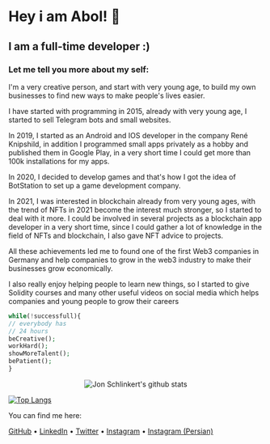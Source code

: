 
# Hey i am Abol! 👋
## I am a full-time developer :)

### Let me tell you more about my self:  
I'm a very creative person, and start with very young age, to build my own businesses to find new ways to make people's lives easier.

I have started with programming in 2015, already with very young age, I started to sell Telegram bots and small websites.

In 2019, I started as an Android and IOS developer in the company René Knipshild, in addition I programmed small apps privately as a hobby and published them in Google Play, in a very short time I could get more than 100k installations for my apps.

In 2020, I decided to develop games and that's how I got the idea of BotStation to set up a game development company.

In 2021, I was interested in blockchain already from very young ages, with the trend of NFTs in 2021 become the interest much stronger, so I started to deal with it more. I could be involved in several projects as a blockchain app developer in a very short time, since I could gather a lot of knowledge in the field of NFTs and blockchain, I also gave NFT advice to projects.

All these achievements led me to found one of the first Web3 companies in Germany and help companies to grow in the web3 industry to make their businesses grow economically.

I also really enjoy helping people to learn new things, so I started to give Solidity courses and many other useful videos on social media which helps companies and young people to grow their careers

``` php
while(!successfull){
// everybody has
// 24 hours
beCreative();
workHard();
showMoreTalent();
bePatient();
}
```
<p align="center">
  <img src="https://github-readme-stats.vercel.app/api?username=mranoncoder&count_private=true&layout=compact&theme=vision-friendly-dark" alt="Jon Schlinkert's github stats">
</p>

[![Top Langs](https://github-readme-stats.vercel.app/api/top-langs/?username=mranoncoder&layout=compact&theme=vision-friendly-dark)](https://github.com/anuraghazra/github-readme-stats)

You can find me here:

[GitHub](https://github.com/mranoncoder) • [LinkedIn](https://linkedin.com/in/abolfazl-arab) • [Twitter](https://twitter.com/arab_eth) • [Instagram](https://instagram.com/abo._.l) • [Instagram (Persian)](https://instagram.com/arab.sol) 

